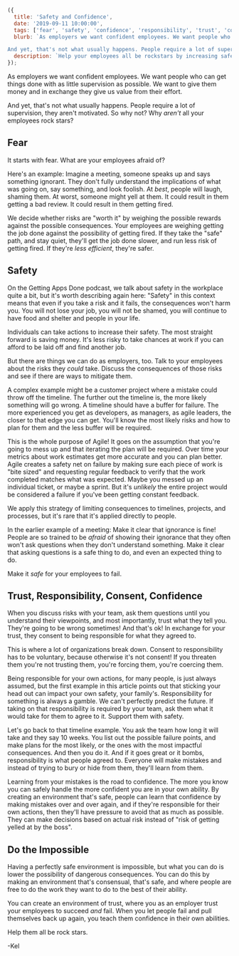 ```js
({
  title: 'Safety and Confidence',
  date: '2019-09-11 10:00:00',
  tags: ['fear', 'safety', 'confidence', 'responsibility', 'trust', 'consent', 'agile'],
  blurb: `As employers we want confident employees. We want people who can get things done with as little supervision as possible. We want to give them money and in exchange they give us value from their effort.

And yet, that's not what usually happens. People require a lot of supervision, they aren't motivated. So why not? Why _aren't_ all your employees rock stars?`,
  description: `Help your employees all be rockstars by increasing safety!`,
});
```

As employers we want confident employees. We want people who can get things done with as little supervision as possible. We want to give them money and in exchange they give us value from their effort.

And yet, that's not what usually happens. People require a lot of supervision, they aren't motivated. So why not? Why _aren't_ all your employees rock stars?

## Fear

It starts with fear. What are your employees afraid of?

Here's an example: Imagine a meeting, someone speaks up and says something ignorant. They don't fully understand the implications of what was going on, say something, and look foolish. At _best_, people will laugh, shaming them. At worst, someone might yell at them. It could result in them getting a bad review. It could result in them getting fired.

We decide whether risks are "worth it" by weighing the possible rewards against the possible consequences. Your employees are weighing getting the job done against the possibility of getting fired. If they take the "safe" path, and stay quiet, they'll get the job done slower, and run less risk of getting fired. If they're _less efficient_, they're safer.

## Safety

On the Getting Apps Done podcast, we talk about safety in the workplace quite a bit, but it's worth describing again here: "Safety" in this context means that even if you take a risk and it fails, the consequences won't harm you. You will not lose your job, you will not be shamed, you will continue to have food and shelter and people in your life.

Individuals can take actions to increase their safety. The most straight forward is saving money. It's less risky to take chances at work if you can afford to be laid off and find another job.

But there are things we can do as employers, too. Talk to your employees about the risks they _could_ take. Discuss the consequences of those risks and see if there are ways to mitigate them.

A complex example might be a customer project where a mistake could throw off the timeline. The further out the timeline is, the more likely something will go wrong. A timeline should have a buffer for failure. The more experienced you get as developers, as managers, as agile leaders, the closer to that edge you can get. You'll know the most likely risks and how to plan for them and the less buffer will be required.

This is the whole purpose of Agile! It goes on the assumption that you're going to mess up and that iterating the plan will be required. Over time your metrics about work estimates get more accurate and you can plan better. Agile creates a safety net on failure by making sure each piece of work is "bite sized" and requesting regular feedback to verify that the work completed matches what was expected. Maybe you messed up an individual ticket, or maybe a sprint. But it's _unlikely_ the entire project would be considered a failure if you've been getting constant feedback.

We apply this strategy of limiting consequences to timelines, projects, and processes, but it's rare that it's applied directly to people.

In the earlier example of a meeting: Make it clear that ignorance is fine! People are so trained to be _afraid_ of showing their ignorance that they often won't ask questions when they don't understand something. Make it clear that asking questions is a safe thing to do, and even an expected thing to do.

Make it _safe_ for your employees to fail.

## Trust, Responsibility, Consent, Confidence

When you discuss risks with your team, ask them questions until you understand their viewpoints, and most importantly, trust what they tell you. They're going to be wrong sometimes! And that's ok! In exchange for your trust, they consent to being responsible for what they agreed to.

This is where a lot of organizations break down. Consent to responsibility has to be voluntary, because otherwise it's not consent! If you threaten them you're not trusting them, you're forcing them, you're coercing them.

Being responsible for your own actions, for many people, is just always assumed, but the first example in this article points out that sticking your head out can impact your own safety, your family's. Responsibility for something is always a gamble. We can't perfectly predict the future. If taking on that responsibility is required by your team, ask them what it would take for them to agree to it. Support them with safety.

Let's go back to that timeline example. You ask the team how long it will take and they say 10 weeks. You list out the possible failure points, and make plans for the most likely, or the ones with the most impactful consequences. And then you do it. And if it goes great or it bombs, responsibility is what people agreed to. Everyone will make mistakes and instead of trying to bury or hide from them, they'll learn from them.

Learning from your mistakes is the road to confidence. The more you know you can safely handle the more confident you are in your own ability. By creating an environment that's safe, people can learn that confidence by making mistakes over and over again, and if they're responsible for their own actions, then they'll have pressure to avoid that as much as possible. They can make decisions based on actual risk instead of "risk of getting yelled at by the boss".

## Do the Impossible

Having a perfectly safe environment is impossible, but what you can do is lower the possibility of dangerous consequences. You can do this by making an environment that's consensual, that's safe, and where people are free to do the work they want to do to the best of their ability.

You can create an environment of trust, where you as an employer trust your employees to succeed _and_ fail. When you let people fail and pull themselves back up again, you teach them confidence in their own abilities.

Help them all be rock stars.

-Kel
